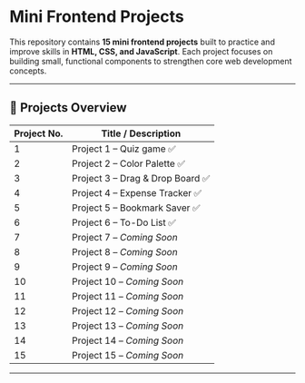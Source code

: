 # Mini Frontend Projects

This repository contains **15 mini frontend projects** built to practice and improve skills in **HTML, CSS, and JavaScript**. Each project focuses on building small, functional components to strengthen core web development concepts.

---

## 🚀 Projects Overview
| Project No. | Title / Description |
|-------------|---------------------|
| 1 | Project 1 – Quiz game ✅ |
| 2 | Project 2 – Color Palette ✅ |
| 3 | Project 3 – Drag & Drop Board ✅ |
| 4 | Project 4 – Expense Tracker ✅ |
| 5 | Project 5 – Bookmark Saver ✅ |
| 6 | Project 6 – To-Do List ✅ |
| 7 | Project 7 – *Coming Soon* |
| 8 | Project 8 – *Coming Soon* |
| 9 | Project 9 – *Coming Soon* |
| 10 | Project 10 – *Coming Soon* |
| 11 | Project 11 – *Coming Soon* |
| 12 | Project 12 – *Coming Soon* |
| 13 | Project 13 – *Coming Soon* |
| 14 | Project 14 – *Coming Soon* |
| 15 | Project 15 – *Coming Soon* |

---


